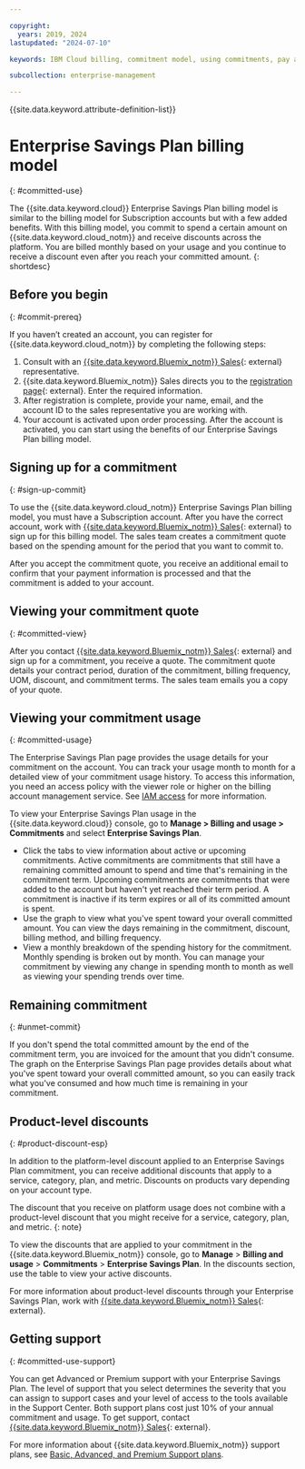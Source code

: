```yaml
---

copyright:
  years: 2019, 2024
lastupdated: "2024-07-10"

keywords: IBM Cloud billing, commitment model, using commitments, pay as you go with committed use

subcollection: enterprise-management

---
```


{{site.data.keyword.attribute-definition-list}}

# Enterprise Savings Plan billing model
{: #committed-use}

The {{site.data.keyword.cloud}} Enterprise Savings Plan billing model is similar to the billing model for Subscription accounts but with a few added benefits. With this billing model, you commit to spend a certain amount on {{site.data.keyword.cloud_notm}} and receive discounts across the platform. You are billed monthly based on your usage and you continue to receive a discount even after you reach your committed amount.
{: shortdesc}

## Before you begin
{: #commit-prereq}

If you haven’t created an account, you can register for {{site.data.keyword.cloud_notm}} by completing the following steps:

1. Consult with an [{{site.data.keyword.Bluemix_notm}} Sales](https://www.ibm.com/cloud?contactmodule){: external} representative.
1. {{site.data.keyword.Bluemix_notm}} Sales directs you to the [registration page](https://cloud.ibm.com/registration/sales){: external}. Enter the required information.
1. After registration is complete, provide your name, email, and the account ID to the sales representative you are working with.
1. Your account is activated upon order processing. After the account is activated, you can start using the benefits of our Enterprise Savings Plan billing model.

## Signing up for a commitment
{: #sign-up-commit}

To use the {{site.data.keyword.cloud_notm}} Enterprise Savings Plan billing model, you must have a Subscription account. After you have the correct account, work with [{{site.data.keyword.Bluemix_notm}} Sales](https://www.ibm.com/cloud?contactmodule){: external} to sign up for this billing model. The sales team creates a commitment quote based on the spending amount for the period that you want to commit to.

After you accept the commitment quote, you receive an additional email to confirm that your payment information is processed and that the commitment is added to your account.

## Viewing your commitment quote
{: #committed-view}

After you contact [{{site.data.keyword.Bluemix_notm}} Sales](https://www.ibm.com/cloud?contactmodule){: external} and sign up for a commitment, you receive a quote. The commitment quote details your contract period, duration of the commitment, billing frequency, UOM, discount, and commitment terms. The sales team emails you a copy of your quote.

## Viewing your commitment usage
{: #committed-usage}

The Enterprise Savings Plan page provides the usage details for your commitment on the account. You can track your usage month to month for a detailed view of your commitment usage history. To access this information, you need an access policy with the viewer role or higher on the billing account management service. See [IAM access](/docs/account?topic=account-userroles) for more information.

To view your Enterprise Savings Plan usage in the {{site.data.keyword.cloud}} console, go to **Manage > Billing and usage > Commitments** and select **Enterprise Savings Plan**.

* Click the tabs to view information about active or upcoming commitments. Active commitments are commitments that still have a remaining committed amount to spend and time that's remaining in the commitment term. Upcoming commitments are commitments that were added to the account but haven't yet reached their term period. A commitment is inactive if its term expires or all of its committed amount is spent.
* Use the graph to view what you've spent toward your overall committed amount. You can view the days remaining in the commitment, discount, billing method, and billing frequency.
* View a monthly breakdown of the spending history for the commitment. Monthly spending is broken out by month. You can manage your commitment by viewing any change in spending month to month as well as viewing your spending trends over time.

## Remaining commitment
{: #unmet-commit}

If you don't spend the total committed amount by the end of the commitment term, you are invoiced for the amount that you didn't consume. The graph on the Enterprise Savings Plan page provides details about what you've spent toward your overall committed amount, so you can easily track what you've consumed and how much time is remaining in your commitment.

## Product-level discounts
{: #product-discount-esp}

In addition to the platform-level discount applied to an Enterprise Savings Plan commitment, you can receive additional discounts that apply to a service, category, plan, and metric. Discounts on products vary depending on your account type.

The discount that you receive on platform usage does not combine with a product-level discount that you might receive for a service, category, plan, and metric.
{: note}

To view the discounts that are applied to your commitment in the {{site.data.keyword.Bluemix_notm}} console, go to **Manage** > **Billing and usage** > **Commitments** > **Enterprise Savings Plan**. In the discounts section, use the table to view your active discounts.

For more information about product-level discounts through your Enterprise Savings Plan, work with [{{site.data.keyword.Bluemix_notm}} Sales](https://www.ibm.com/cloud?contactmodule){: external}.


## Getting support
{: #committed-use-support}

You can get Advanced or Premium support with your Enterprise Savings Plan. The level of support that you select determines the severity that you can assign to support cases and your level of access to the tools available in the Support Center. Both support plans cost just 10% of your annual commitment and usage. To get support, contact [{{site.data.keyword.Bluemix_notm}} Sales](https://www.ibm.com/cloud?contactmodule){: external}.

For more information about {{site.data.keyword.Bluemix_notm}} support plans, see [Basic, Advanced, and Premium Support plans](/docs/enterprise-management?topic=enterprise-management-support-plans).
